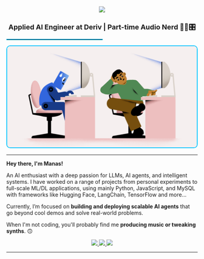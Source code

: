 <h1 align="center">
  <img src="https://readme-typing-svg.herokuapp.com?font=Fira+Code&size=35&pause=500&color=00c3ff&center=true&vCenter=true&width=450&lines=Manas+Karra" />
</h1>

<div align="center" style="font-size: 18px; font-weight: bold;">
<b> Applied AI Engineer at Deriv | Part-time Audio Nerd 👨‍💻🎛 </b> 
</div>
  
<hr style="border: 1px solid #00c3ff; width: 50%;" />

<p align="center">
  <img src="1732271587_The-Prompt-GIF-Instagram-co-founder-backs-startup-helping-devs-fend-off-AI-1200x640-1.gif" width="500" style="border-radius: 10px; border: 2px solid #00c3ff;" />
</p>

---

**Hey there, I'm Manas!**

An AI enthusiast with a deep passion for LLMs, AI agents, and intelligent systems. I have worked on a range of projects from personal experiments to full-scale ML/DL applications, using mainly Python, JavaScript, and MySQL with frameworks like Hugging Face, LangChain, TensorFlow and more...

Currently, I’m focused on **building and deploying scalable AI agents** that go beyond cool demos and solve real-world problems.  

When I'm not coding, you'll probably find me **producing music or tweaking synths**. 🙃   

<p align="center">
  <a href="https://linkedin.com/in/manas-karra" target="_blank">
    <img src="https://img.shields.io/badge/LinkedIn-0A66C2?style=for-the-badge&logo=linkedin&logoColor=white" />
  </a>
    <a href="https://www.instagram.com/sledg3r" target="_blank">
    <img src="https://img.shields.io/badge/Instagram-E4405F?style=for-the-badge&logo=instagram&logoColor=white" />
  </a>
  <a href="https://www.youtube.com/@sledg3r" target="_blank">
    <img src="https://img.shields.io/badge/YouTube-FF0000?style=for-the-badge&logo=youtube&logoColor=white" />
  </a>
</p>

---
